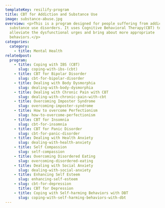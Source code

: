 ```yaml
---
templateKey: resilify-program
title: CBT for Addiction and Substance Use
image: substance-abuse.jpg
overview: <p>This is a program designed for people suffering from addiction and
  substance use disorders. It uses Cognitive Behavioral Therapy(CBT) to
  alleviate the dysfunctional urges and bring about more appropriate
  behaviors.</p>
categories:
  category:
    - title: Mental Health
relatedpost:
  program:
    - title: Coping with IBS (CBT)
      slug: coping-with-ibs-(cbt)
    - title: CBT for Bipolar Disorder
      slug: cbt-for-bipolar-disorder
    - title: Dealing with Body Dysmorphia
      slug: dealing-with-body-dysmorphia
    - title: Dealing with Chronic Pain with CBT
      slug: dealing-with-chronic-pain-with-cbt
    - title: Overcoming Imposter Syndrome
      slug: overcoming-imposter-syndrome
    - title: How to overcome Perfectionism
      slug: how-to-overcome-perfectionism
    - title: CBT for Insomnia
      slug: cbt-for-insomnia
    - title: CBT for Panic Disorder
      slug: cbt-for-panic-disorder
    - title: Dealing with Health Anxiety
      slug: dealing-with-health-anxiety
    - title: Self Compassion
      slug: self-compassion
    - title: Overcoming Disordered Eating
      slug: overcoming-disordered-eating
    - title: Dealing with Social Anxiety
      slug: dealing-with-social-anxiety
    - title: Enhancing Self Esteem
      slug: enhancing-self-esteem
    - slug: cbt-for-depression
      title: CBT for Depression
    - title: Coping with Self-harming Behaviors with DBT
      slug: coping-with-self-harming-behaviors-with-dbt
---
```

